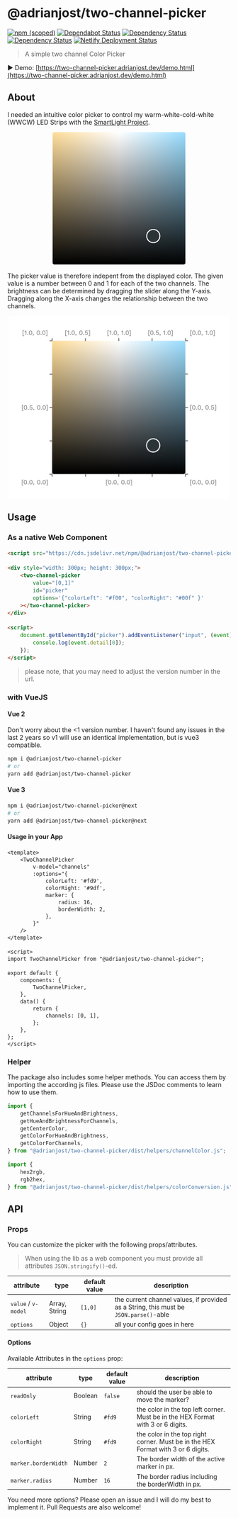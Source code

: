 # @adrianjost/two-channel-picker

[![npm (scoped)](https://img.shields.io/npm/v/@adrianjost/two-channel-picker?color=brightgreen)](https://www.npmjs.com/package/@adrianjost/two-channel-picker) [![Dependabot Status](https://api.dependabot.com/badges/status?host=github&repo=adrianjost/two-channel-picker)](https://dependabot.com) [![Dependency Status](https://david-dm.org/adrianjost/two-channel-picker.svg)](https://david-dm.org/adrianjost/two-channel-picker) [![Dependency Status](https://david-dm.org/adrianjost/two-channel-picker/dev-status.svg)](https://david-dm.org/adrianjost/two-channel-picker?type=dev) [![Netlify Deployment Status](https://api.netlify.com/api/v1/badges/cfdb9ce5-4577-4b02-9833-0bdbba1cbf35/deploy-status)](https://two-channel-picker.adrianjost.dev/demo.html)

> A simple two channel Color Picker

▶️ Demo: [https://two-channel-picker.adrianjost.dev/demo.html](https://two-channel-picker.adrianjost.dev/demo.html)

## About

I needed an intuitive color picker to control my warm-white-cold-white (WWCW) LED Strips with the [SmartLight Project](https://github.com/adrianjost/SmartLight-Web-Client).

<p align="center">
  <img src="docs/img/screenshot.png" alt="two channel picker screenshot" width="300px">
</p>

The picker value is therefore indepent from the displayed color. The given value is a number between 0 and 1 for each of the two channels. The brightness can be determined by dragging the slider along the Y-axis. Dragging along the X-axis changes the relationship between the two channels.

<p align="center">
  <img src="docs/img/values.png" align="center" alt="two channel picker values" width="500px">
</p>

## Usage

### As a native Web Component

```html
<script src="https://cdn.jsdelivr.net/npm/@adrianjost/two-channel-picker@0.3.6/dist/wc/two-channel-picker.min.js"></script>

<div style="width: 300px; height: 300px;">
	<two-channel-picker
		value="[0,1]"
		id="picker"
		options='{"colorLeft": "#f00", "colorRight": "#00f" }'
	></two-channel-picker>
</div>

<script>
	document.getElementById("picker").addEventListener("input", (event) => {
		console.log(event.detail[0]);
	});
</script>
```

> please note, that you may need to adjust the version number in the url.

### with VueJS

#### Vue 2

Don't worry about the <1 version number. I haven't found any issues in the last 2 years so v1 will use an identical implementation, but is vue3 compatible.

```bash
npm i @adrianjost/two-channel-picker
# or
yarn add @adrianjost/two-channel-picker
```

#### Vue 3

```bash
npm i @adrianjost/two-channel-picker@next
# or
yarn add @adrianjost/two-channel-picker@next
```

#### Usage in your App

```vue
<template>
	<TwoChannelPicker
		v-model="channels"
		:options="{
			colorLeft: '#fd9',
			colorRight: '#9df',
			marker: {
				radius: 16,
				borderWidth: 2,
			},
		}"
	/>
</template>

<script>
import TwoChannelPicker from "@adrianjost/two-channel-picker";

export default {
	components: {
		TwoChannelPicker,
	},
	data() {
		return {
			channels: [0, 1],
		};
	},
};
</script>
```

### Helper

The package also includes some helper methods. You can access them by importing the according js files. Please use the JSDoc comments to learn how to use them.

```js
import {
	getChannelsForHueAndBrightness,
	getHueAndBrightnessForChannels,
	getCenterColor,
	getColorForHueAndBrightness,
	getColorForChannels,
} from "@adrianjost/two-channel-picker/dist/helpers/channelColor.js";
```

```js
import {
	hex2rgb,
	rgb2hex,
} from "@adrianjost/two-channel-picker/dist/helpers/colorConversion.js";
```

## API

### Props

You can customize the picker with the following props/attributes.

> When using the lib as a web component you must provide all attributes `JSON.stringify()`-ed.

| attribute | type | default value | description |
| --- | --- | --- | --- |
| `value` / `v-model` | Array, String | `[1,0]` | the current channel values, if provided as a String, this must be `JSON.parse()`-able |
| `options` | Object | `{}` | all your config goes in here |

#### Options

Available Attributes in the `options` prop:

| attribute | type | default value | description |
| --- | --- | --- | --- |
| `readOnly` | Boolean | `false` | should the user be able to move the marker? |
| `colorLeft` | String | `#fd9` | the color in the top left corner. Must be in the HEX Format with 3 or 6 digits. |
| `colorRight` | String | `#fd9` | the color in the top right corner. Must be in the HEX Format with 3 or 6 digits. |
| `marker.borderWidth` | Number | `2` | The border width of the active marker in px. |
| `marker.radius` | Number | `16` | The border radius including the borderWidth in px. |

You need more options? Please open an issue and I will do my best to implement it. Pull Requests are also welcome!
